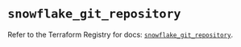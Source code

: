 # `snowflake_git_repository`

Refer to the Terraform Registry for docs: [`snowflake_git_repository`](https://registry.terraform.io/providers/snowflakedb/snowflake/2.6.0/docs/resources/git_repository).
